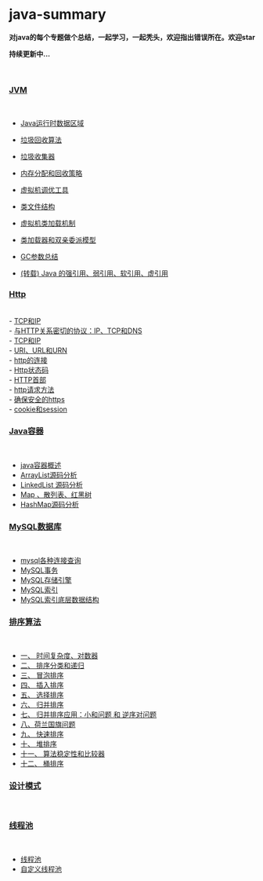 # java-summary
**对java的每个专题做个总结，一起学习，一起秃头，欢迎指出错误所在。欢迎star**

**持续更新中...**

<br>





<h3><a href="https://github.com/wenhuohuo/java-summary/tree/master/docs/java-jvm">JVM</a></h3><br>

- <a href="https://github.com/wenhuohuo/java-summary/blob/master/jvm/1.%20Java%E8%BF%90%E8%A1%8C%E6%97%B6%E6%95%B0%E6%8D%AE%E5%8C%BA%E5%9F%9F.md">Java运行时数据区域</a><br>

- <a href="https://github.com/wenhuohuo/java-summary/blob/master/docs/java-jvm/2.%20%E5%9E%83%E5%9C%BE%E5%9B%9E%E6%94%B6%E7%AE%97%E6%B3%95.md">垃圾回收算法</a><br>

- <a href="https://github.com/wenhuohuo/java-summary/blob/master/docs/java-jvm/3.%20%E5%9E%83%E5%9C%BE%E6%94%B6%E9%9B%86%E5%99%A8.md">垃圾收集器</a><br>

- <a href="https://github.com/wenhuohuo/java-summary/blob/master/docs/java-jvm/4.%20%E5%86%85%E5%AD%98%E5%88%86%E9%85%8D%E5%92%8C%E5%9B%9E%E6%94%B6%E7%AD%96%E7%95%A5.md">内存分配和回收策略</a><br>

- <a href="https://github.com/wenhuohuo/java-summary/blob/master/docs/java-jvm/6.%20%E8%99%9A%E6%8B%9F%E6%9C%BA%E5%B7%A5%E5%85%B7.md">虚拟机调优工具</a><br>

- <a href="https://github.com/wenhuohuo/java-summary/blob/master/docs/java-jvm/7.%20class%E6%96%87%E4%BB%B6%E7%BB%93%E6%9E%84.md">类文件结构</a><br>

- <a href="https://github.com/wenhuohuo/java-summary/blob/master/docs/java-jvm/9.%20%E8%99%9A%E6%8B%9F%E6%9C%BA%E7%B1%BB%E5%8A%A0%E8%BD%BD%E6%9C%BA%E5%88%B6.md">虚拟机类加载机制</a><br>

- <a href="https://github.com/wenhuohuo/java-summary/blob/master/docs/java-jvm/10.%20%E7%B1%BB%E5%8A%A0%E8%BD%BD%E5%99%A8%E5%92%8C%E5%8F%8C%E4%BA%B2%E5%A7%94%E6%B4%BE%E6%A8%A1%E5%9E%8B.md">类加载器和双亲委派模型</a><br>

- <a href="https://github.com/wenhuohuo/java-summary/blob/master/docs/java-jvm/12.%20GC%E5%8F%82%E6%95%B0%E6%80%BB%E7%BB%93.md">GC参数总结</a><br>

- <a href="https://github.com/wenhuohuo/java-summary/blob/master/docs/java-jvm/20.%20(%E8%BD%AC%E8%BD%BD)%20Java%20%E7%9A%84%E5%BC%BA%E5%BC%95%E7%94%A8%E3%80%81%E5%BC%B1%E5%BC%95%E7%94%A8%E3%80%81%E8%BD%AF%E5%BC%95%E7%94%A8%E3%80%81%E8%99%9A%E5%BC%95%E7%94%A8.md">(转载) Java 的强引用、弱引用、软引用、虚引用</a><br>

  





<h3><a href="https://github.com/wenhuohuo/java-summary/tree/master/docs/http">Http</a></h3><br>
- <a href="https://github.com/wenhuohuo/java-summary/blob/master/docs/http/1.TCP%E5%92%8CIP.md">TCP和IP</a><br>
- <a href="https://github.com/wenhuohuo/java-summary/blob/master/docs/http/2.%E4%B8%8EHTTP%E5%85%B3%E7%B3%BB%E5%AF%86%E5%88%87%E7%9A%84%E5%8D%8F%E8%AE%AE%EF%BC%9AIP%E3%80%81TCP%E5%92%8CDNS.md">与HTTP关系密切的协议：IP、TCP和DNS</a><br>
- <a href="https://github.com/wenhuohuo/java-summary/blob/master/docs/http/3.URI%20%E3%80%81URL%E3%80%81URN.md">TCP和IP</a><br>
- <a href="https://github.com/wenhuohuo/java-summary/blob/master/docs/http/1.TCP%E5%92%8CIP.md">URI、URL和URN</a><br>
- <a href="https://github.com/wenhuohuo/java-summary/blob/master/docs/http/4.http%E7%9A%84%E8%BF%9E%E6%8E%A5.md">http的连接</a><br>
- <a href="https://github.com/wenhuohuo/java-summary/blob/master/docs/http/6.Http%E9%A6%96%E9%83%A8.md">Http状态码</a><br>
- <a href="https://github.com/wenhuohuo/java-summary/blob/master/docs/http/1.TCP%E5%92%8CIP.md">HTTP首部</a><br>
- <a href="https://github.com/wenhuohuo/java-summary/blob/master/docs/http/7.http%E7%9A%84%E8%AF%B7%E6%B1%82%E6%96%B9%E6%B3%95.md">http请求方法</a><br>
- <a href="https://github.com/wenhuohuo/java-summary/blob/master/docs/http/8.%E7%A1%AE%E4%BF%9D%E5%AE%89%E5%85%A8%E7%9A%84https.md">确保安全的https</a><br>
- <a href="https://github.com/wenhuohuo/java-summary/blob/master/docs/http/20.Cookie%E5%92%8CSession.md">cookie和session
  </a><br>



<h3><a href="https://github.com/wenhuohuo/java-summary/tree/master/docs/java-%E5%AE%B9%E5%99%A8">Java容器</a></h3><br>

- <a href="https://github.com/wenhuohuo/java-summary/blob/master/docs/java-%E5%AE%B9%E5%99%A8/%E4%B8%80%E3%80%81java%E5%AE%B9%E5%99%A8%E6%A6%82%E8%BF%B0.md">java容器概述
  </a><br>
- <a href="https://github.com/wenhuohuo/java-summary/blob/master/docs/java-%E5%AE%B9%E5%99%A8/%E4%BA%8C%E3%80%81%20ArrayList%E6%BA%90%E7%A0%81%E5%88%86%E6%9E%90.md">ArrayList源码分析
  </a><br>
- <a href="https://github.com/wenhuohuo/java-summary/blob/master/docs/java-%E5%AE%B9%E5%99%A8/%E4%B8%89%E3%80%81LinkedList%20%E6%BA%90%E7%A0%81%E5%88%86%E6%9E%90.md">LinkedList 源码分析
  </a><br>
- <a href="https://github.com/wenhuohuo/java-summary/blob/master/docs/java-%E5%AE%B9%E5%99%A8/%E5%9B%9B%E3%80%81Map-%E6%95%A3%E5%88%97%E8%A1%A8-%E7%BA%A2%E9%BB%91%E6%A0%91%E6%A6%82%E8%BF%B0.md">Map 、散列表、红黑树
  </a><br>
- <a href="https://github.com/wenhuohuo/java-summary/blob/master/docs/java-%E5%AE%B9%E5%99%A8/%E4%BA%94%E3%80%81HashMap%E6%BA%90%E7%A0%81%E5%88%86%E6%9E%90.md">HashMap源码分析
  </a><br>







<h3><a href="https://github.com/wenhuohuo/java-summary/tree/master/docs/mysql">MySQL数据库</a></h3><br>

- <a href="https://github.com/wenhuohuo/java-summary/blob/master/docs/mysql/mysql%E5%90%84%E7%A7%8D%E8%BF%9E%E6%8E%A5%E6%9F%A5%E8%AF%A2.md">mysql各种连接查询</a><br>
- <a href="https://github.com/wenhuohuo/java-summary/blob/master/docs/mysql/MySQL%E4%BA%8B%E5%8A%A1.md">MySQL事务
  </a><br>
- <a href="https://github.com/wenhuohuo/java-summary/blob/master/docs/mysql/MySQL%E5%BC%95%E6%93%8E.md">MySQL存储引擎
  </a><br>
- <a href="https://github.com/wenhuohuo/java-summary/blob/master/docs/mysql/MySQL%E7%B4%A2%E5%BC%95.md">MySQL索引</a><br>
- <a href="https://github.com/wenhuohuo/java-summary/blob/master/docs/mysql/MySQL%E7%B4%A2%E5%BC%95%E5%BA%95%E5%B1%82%E6%95%B0%E6%8D%AE%E7%BB%93%E6%9E%84.md">MySQL索引底层数据结构
  </a><br>









<h3><a href="https://github.com/wenhuohuo/java-summary/tree/master/docs/%E6%8E%92%E5%BA%8F%E7%AE%97%E6%B3%95">排序算法</a></h3><br>

- <a href="https://github.com/wenhuohuo/java-summary/blob/master/docs/%E6%8E%92%E5%BA%8F%E7%AE%97%E6%B3%95/%E4%B8%80%E3%80%81%20%E6%97%B6%E9%97%B4%E5%A4%8D%E6%9D%82%E5%BA%A6%E5%92%8C%E5%AF%B9%E6%95%B0%E5%99%A8.md">一、 时间复杂度、对数器</a><br>
- <a href="https://github.com/wenhuohuo/java-summary/blob/master/docs/%E6%8E%92%E5%BA%8F%E7%AE%97%E6%B3%95/%E4%BA%8C%E3%80%81%20%E6%8E%92%E5%BA%8F%E5%88%86%E7%B1%BB%E5%92%8C%E9%80%92%E5%BD%92.md">二、 排序分类和递归</a><br>
- <a href="https://github.com/wenhuohuo/java-summary/blob/master/docs/%E6%8E%92%E5%BA%8F%E7%AE%97%E6%B3%95/%E4%B8%89%E3%80%81%20%E5%86%92%E6%B3%A1%E6%8E%92%E5%BA%8F.md">三、 冒泡排序
  </a><br>
- <a href="https://github.com/wenhuohuo/java-summary/blob/master/docs/%E6%8E%92%E5%BA%8F%E7%AE%97%E6%B3%95/%E5%9B%9B%E3%80%81%20%E6%8F%92%E5%85%A5%E6%8E%92%E5%BA%8F.md">四、 插入排序</a><br>
- <a href="https://github.com/wenhuohuo/java-summary/blob/master/docs/%E6%8E%92%E5%BA%8F%E7%AE%97%E6%B3%95/%E4%BA%94%E3%80%81%20%E9%80%89%E6%8B%A9%E6%8E%92%E5%BA%8F.md">五、 选择排序
  </a><br>
- <a href="https://github.com/wenhuohuo/java-summary/blob/master/docs/%E6%8E%92%E5%BA%8F%E7%AE%97%E6%B3%95/%E5%85%AD%E3%80%81%20%E5%BD%92%E5%B9%B6%E6%8E%92%E5%BA%8F.md">六、 归并排序</a><br>
- <a href="https://github.com/wenhuohuo/java-summary/blob/master/docs/%E6%8E%92%E5%BA%8F%E7%AE%97%E6%B3%95/%E4%B8%83%E3%80%81%20%E5%BD%92%E5%B9%B6%E6%8E%92%E5%BA%8F%E5%BA%94%E7%94%A8%EF%BC%9A%E5%B0%8F%E5%92%8C%E9%97%AE%E9%A2%98%20%E5%92%8C%20%E9%80%86%E5%BA%8F%E5%AF%B9%E9%97%AE%E9%A2%98.md">七、 归并排序应用：小和问题 和 逆序对问题</a><br>
- <a href="https://github.com/wenhuohuo/java-summary/blob/master/docs/%E6%8E%92%E5%BA%8F%E7%AE%97%E6%B3%95/%E5%85%AB%E3%80%81%E8%8D%B7%E5%85%B0%E5%9B%BD%E6%97%97%E9%97%AE%E9%A2%98.md">八、荷兰国旗问题
  </a><br>
- <a href="https://github.com/wenhuohuo/java-summary/blob/master/docs/%E6%8E%92%E5%BA%8F%E7%AE%97%E6%B3%95/%E4%B9%9D%E3%80%81%20%E5%BF%AB%E9%80%9F%E6%8E%92%E5%BA%8F.md>">九、 快速排序</a><br>
- <a href="https://github.com/wenhuohuo/java-summary/blob/master/docs/%E6%8E%92%E5%BA%8F%E7%AE%97%E6%B3%95/%E5%8D%81%E3%80%81%20%E5%A0%86%E6%8E%92%E5%BA%8F.md">十、 堆排序
  </a><br>
- <a href="https://github.com/wenhuohuo/java-summary/blob/master/docs/%E6%8E%92%E5%BA%8F%E7%AE%97%E6%B3%95/%E5%8D%81%E4%B8%80%E3%80%81%20%E7%AE%97%E6%B3%95%E7%A8%B3%E5%AE%9A%E6%80%A7%E5%92%8C%E6%AF%94%E8%BE%83%E5%99%A8.md">十一、 算法稳定性和比较器</a><br>
- <a href="https://github.com/wenhuohuo/java-summary/blob/master/docs/%E6%8E%92%E5%BA%8F%E7%AE%97%E6%B3%95/%E5%8D%81%E4%BA%8C%E3%80%81%20%E6%A1%B6%E6%8E%92%E5%BA%8F.md">十二、 桶排序
  </a><br>





<h3><a href="https://github.com/wenhuohuo/java-summary/tree/master/docs/%E6%8E%92%E5%BA%8F%E7%AE%97%E6%B3%95">设计模式</a></h3><br>



<h3><a href="https://github.com/wenhuohuo/java-summary/tree/master/docs/java%E5%B9%B6%E5%8F%91/%E7%BA%BF%E7%A8%8B%E6%B1%A0">线程池</a></h3><br>

- <a href="https://github.com/wenhuohuo/java-summary/blob/master/docs/java%E5%B9%B6%E5%8F%91/%E7%BA%BF%E7%A8%8B%E6%B1%A0/%E7%BA%BF%E7%A8%8B%E6%B1%A0.md">线程池</a><br>
- <a href="https://github.com/wenhuohuo/java-summary/blob/master/docs/java%E5%B9%B6%E5%8F%91/%E7%BA%BF%E7%A8%8B%E6%B1%A0/%E8%87%AA%E5%AE%9A%E4%B9%89%E7%BA%BF%E7%A8%8B%E6%B1%A0.md">自定义线程池</a><br>
